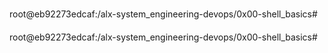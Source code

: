 root@eb92273edcaf:/alx-system_engineering-devops/0x00-shell_basics#                                                           

root@eb92273edcaf:/alx-system_engineering-devops/0x00-shell_basics#                                                           

